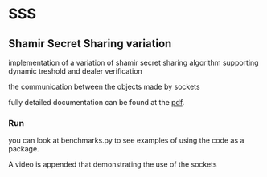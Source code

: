 # SSS


## Shamir Secret Sharing variation

implementation of a variation of shamir secret sharing algorithm supporting dynamic treshold and dealer verification

the communication between the objects made by sockets

fully detailed documentation can be found at the [pdf](https://github.com/MajoRoth/shamir_secret_key_sharing/blob/master/paper.pdf).


### Run
you can look at benchmarks.py to see examples of using the code as a package.


A video is appended that demonstrating the use of the sockets
